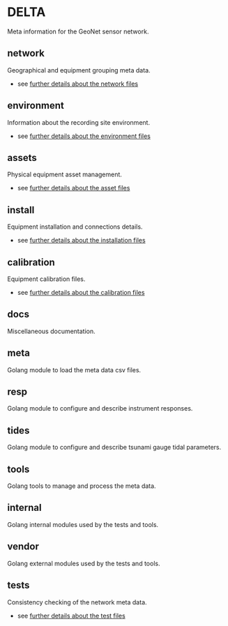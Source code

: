 # DELTA

Meta information for the GeoNet sensor network.

## network

Geographical and equipment grouping meta data.

- see [further details about the network files](network/README.md)

## environment

Information about the recording site environment.

- see [further details about the environment files](environment/README.md)

## assets

Physical equipment asset management.

- see [further details about the asset files](assets/README.md)

## install

Equipment installation and connections details.

- see [further details about the installation files](install/README.md)

## calibration

Equipment calibration files.

- see [further details about the calibration files](calibration/README.md)

## docs

Miscellaneous documentation.

## meta

Golang module to load the meta data csv files.

## resp

Golang module to configure and describe instrument responses.

## tides

Golang module to configure and describe tsunami gauge tidal parameters.

## tools

Golang tools to manage and process the meta data.

## internal

Golang internal modules used by the tests and tools.

## vendor

Golang external modules used by the tests and tools.

## tests

Consistency checking of the network meta data.
- see [further details about the test files](tests/README.md)
